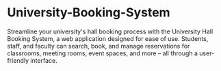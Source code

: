 # University-Booking-System
Streamline your university's hall booking process with the University Hall Booking System, a web application designed for ease of use. Students, staff, and faculty can search, book, and manage reservations for classrooms, meeting rooms, event spaces, and more – all through a user-friendly interface.
